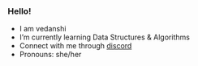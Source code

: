 ### Hello!




- I am vedanshi
- I’m currently learning Data Structures & Algorithms
- Connect with me through [discord](https://discordapp.com/tokio/7761/)
- Pronouns: she/her


